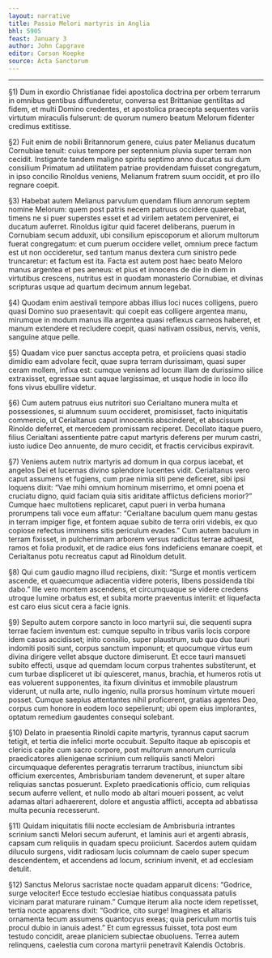 ```yaml
---
layout: narrative
title: Passio Melori martyris in Anglia
bhl: 5905
feast: January 3
author: John Capgrave
editor: Carson Koepke
source: Acta Sanctorum
---
```

---

§1) Dum in exordio Christianae fidei apostolica doctrina per orbem terrarum in omnibus gentibus diffunderetur, conversa est Brittaniae gentilitas ad fidem, et multi Domino credentes, et apostolica praecepta sequentes variis virtutum miraculis fulserunt: de quorum numero beatum Melorum fidenter credimus extitisse.

§2) Fuit enim de nobili Britannorum genere, cuius pater Melianus ducatum Cornubiae tenuit: cuius tempore per septennium pluvia super terram non cecidit. Instigante tandem maligno spiritu septimo anno ducatus sui dum consilium Primatum ad utilitatem patriae providendam fuisset congregatum, in ipso concilio Rinoldus veniens, Melianum fratrem suum occidit, et pro illo regnare coepit.

§3) Habebat autem Melianus parvulum quendam filium annorum septem nomine Melorum: quem post patris necem patruus occidere quaerebat, timens ne si puer superstes esset et ad virilem aetatem perveniret, ei ducatum auferret. Rinoldus igitur quid faceret deliberans, puerum in Cornubiam secum adduxit, ubi consilium episcoporum et aliorum multorum fuerat congregatum: et cum puerum occidere vellet, omnium prece factum est ut non occideretur, sed tantum manus dextera cum sinistro pede truncaretur: et factum est ita. Facta est autem post haec beato Meloro manus argentea et pes aeneus: et pius et innocens de die in diem in virtutibus crescens, nutritus est in quodam monasterio Cornubiae, et divinas scripturas usque ad quartum decimum annum legebat.

§4) Quodam enim aestivali tempore abbas illius loci nuces colligens, puero quasi Domino suo praesentavit: qui coepit eas colligere argentea manu, mirumque in modum manus illa argentea quasi reflexus carneos haberet, et manum extendere et recludere coepit, quasi nativam ossibus, nervis, venis, sanguine atque pelle.

§5) Quadam vice puer sanctus accepta petra, et proiiciens quasi stadio dimidio eam advolare fecit, quae supra terram durissimam, quasi super ceram mollem, infixa est: cumque veniens ad locum illam de durissimo silice extraxisset, egressae sunt aquae largissimae, et usque hodie in loco illo fons vivus ebullire videtur.

§6) Cum autem patruus eius nutritori suo Cerialtano munera multa et possessiones, si alumnum suum occideret, promisisset, facto iniquitatis commercio, ut Cerialtanus caput innocentis abscinderet, et abscissum Rinoldo deferret, et mercedem promissam reciperet. Decollato itaque puero, filius Cerialtani assentiente patre caput martyris deferens per murum castri, iusto iudice Deo annuente, de muro cecidit, et fractis cervicibus expiravit.

§7) Veniens autem nutrix martyris ad domum in qua corpus iacebat, et angelos Dei et lucernas divino splendore lucentes vidit. Cerialtanus vero caput assumens et fugiens, cum prae nimia siti pene deficeret, sibi ipsi loquens dixit: “Vae mihi omnium hominum miserrimo, et omni poena et cruciatu digno, quid faciam quia sitis ariditate afflictus deficiens morior?” Cumque haec multotiens replicaret, caput pueri in verba humana prorumpens tali voce eum affatur: “Cerialtane baculum quem manu gestas in terram impiger fige, et fontem aquae subito de terra oriri videbis, ex quo copiose refectus imminens sitis periculum evades.” Cum autem baculum in terram fixisset, in pulcherrimam arborem versus radicitus terrae adhaesit, ramos et folia produxit, et de radice eius fons indeficiens emanare coepit, et Cerialtanus potu recreatus caput ad Rinoldum detulit.

§8) Qui cum gaudio magno illud recipiens, dixit: “Surge et montis verticem ascende, et quaecumque adiacentia videre poteris, libens possidenda tibi dabo.” Ille vero montem ascendens, et circumquaque se videre credens utroque lumine orbatus est, et subita morte praeventus interiit: et liquefacta est caro eius sicut cera a facie ignis.

§9) Sepulto autem corpore sancto in loco martyrii sui, die sequenti supra terrae faciem inventum est: cumque sepulto in tribus variis locis corpore idem casus accidisset; inito consilio, super plaustrum, sub quo duo tauri indomiti positi sunt, corpus sanctum imponunt; et quocumque virtus eum divina dirigere vellet absque ductore dimiserunt. Et ecce tauri mansueti subito effecti, usque ad quemdam locum corpus trahentes substiterunt, et cum turbae displiceret ut ibi quiesceret, manus, brachia, et humeros rotis ut eas voluerent supponentes, ita fixum divinitus et immobile plaustrum viderunt, ut nulla arte, nullo ingenio, nulla prorsus hominum virtute moueri posset. Cumque saepius attentantes nihil proficerent, gratias agentes Deo, corpus cum honore in eodem loco sepelierunt; ubi opem eius implorantes, optatum remedium gaudentes consequi solebant.

§10) Delato in praesentia Rinoldi capite martyris, tyrannus caput sacrum tetigit, et tertia die infelici morte occubuit. Sepulto itaque ab episcopis et clericis capite cum sacro corpore, post multorum annorum curricula praedicatores alienigenae scrinium cum reliquiis sancti Melori circumquaque deferentes peragratis terrarum tractibus, iniunctum sibi officium exercentes, Ambrisburiam tandem devenerunt, et super altare reliquias sanctas posuerunt. Expleto praedicationis officio, cum reliquias secum auferre vellent, et nullo modo ab altari moueri possent, ac velut adamas altari adhaererent, dolore et angustia afflicti, accepta ad abbatissa multa pecunia recesserunt.

§11) Quidam iniquitatis filii nocte ecclesiam de Ambrisburia intrantes scrinium sancti Melori secum auferunt, et laminis auri et argenti abrasis, capsam cum reliquiis in quadam specu proiiciunt. Sacerdos autem quidam diluculo surgens, vidit radiosam lucis columnam de caelo super specum descendentem, et accendens ad locum, scrinium invenit, et ad ecclesiam detulit.

§12) Sanctus Melorus sacristae nocte quadam apparuit dicens: “Godrice, surge velociter! Ecce testudo ecclesiae hiatibus conquassata patulis vicinam parat maturare ruinam.” Cumque iterum alia nocte idem repetisset, tertia nocte apparens dixit: “Godrice, cito surge! Imagines et altaris ornamenta tecum assumens quantocyus exeas; quia periculum mortis tuis procul dubio in ianuis adest.” Et cum egressus fuisset, tota post eum testudo concidit, areae planiciem subiectae obuoluens. Terrea autem relinquens, caelestia cum corona martyrii penetravit Kalendis Octobris. 
